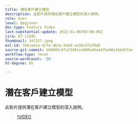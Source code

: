 ```yaml
---
title: 潛在客戶建立模型
description: 此影片提供潛在客戶建立模型的深入說明。
role: User
level: Beginner
doc-type: Feature Video
last-substantial-update: 2023-01-06T00:00:00Z
jira: KT-11695
thumbnail: 347227.jpeg
exl-id: 7b6ca1ea-9cfe-4b3a-b4a0-a150cd7af0eb
source-git-commit: b60003c6fa73401ca980a46ae47be00a1bb457ae
workflow-type: tm+mt
source-wordcount: '28'
ht-degree: 0%

---
```


# 潛在客戶建立模型

此影片提供潛在客戶建立模型的深入說明。

>[!VIDEO](https://video.tv.adobe.com/v/347227/?quality=12&learn=on)
